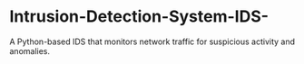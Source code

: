 # Intrusion-Detection-System-IDS-
A Python-based IDS that monitors network traffic for suspicious activity and anomalies.
